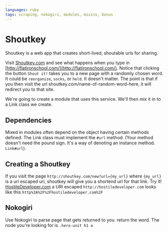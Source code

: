```yaml
---
languages: ruby
tags: scraping, nokogiri, modules, mixins, bonus
---
```


# Shoutkey
Shoutkey is a web app that creates short-lived, shoutable urls for sharing. 

Visit [Shoutkey.com](http://shoutkey.com/) and see what happens when you type in [http://flatironschool.com/](http://flatironschool.com/). Notice that clicking the button `Shout it!` takes you to a new page with a randomly chosen word. It could be `reorganize`, `socks`, or `held`. It doesn't matter. The point is that if you then visit the url shoutkey.com/name-of-random-word-here, it will redirect you to that site.

We're going to create a module that uses this service. We'll then mix it in to a Link class we create.

## Dependencies
Mixed in modules often depend on the object having certain methods defined. The Link class must implement the `#url` method. (Your method doesn't need the pound sign. It's a way of denoting an instance method. `Link#url`).

## Creating a Shoutkey
If you visit the page `http://shoutkey.com/new?url={my_url}` where `{my_url}` is a uri escaped uri, shoutkey will give you a shortend url for that link. Try it!
[HostileDeveloper.com](http://shoutkey.com/new?url=http%3A%2F%2Fhostiledeveloper.com%2F)
a URI escaped `http://hostiledeveloper.com` looks like this `http%3A%2F%2Fhostiledeveloper.com%2F`


## Nokogiri

Use Nokogiri to parse page that gets returned to you. return the word. The node you're looking for is `.hero-unit h1 a`
